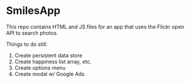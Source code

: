 # SmilesApp
This repo contains HTML and JS files for an app that uses the Flickr open API to search photos.

Things to do still: 
1. Create persistent data store 
2. Create happiness list array, etc. 
3. Create options menu 
4. Create modal w/ Google Ads



